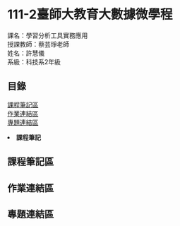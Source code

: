 # 111-2臺師大教育大數據微學程
課名：學習分析工具實務應用 <br/>
授課教師：蔡芸琤老師 <br/>
姓名：許慧儀 <br/>
系級：科技系2年級

## 目錄
[課程筆記區](https://github.com/Memory-HuiYi/LAT-Repo.#%E8%AA%B2%E7%A8%8B%E7%AD%86%E8%A8%98%E5%8D%80)  
[作業連結區](https://github.com/Memory-HuiYi/LAT-Repo.#%E4%BD%9C%E6%A5%AD%E9%80%A3%E7%B5%90%E5%8D%80)  
[專題連結區](https://github.com/Memory-HuiYi/LAT-Repo.#%E5%B0%88%E9%A1%8C%E9%80%A3%E7%B5%90%E5%8D%80)  
<li href="https://github.com/Memory-HuiYi/LAT-Repo.#%E5%B0%88%E9%A1%8C%E9%80%A3%E7%B5%90%E5%8D%80"><strong>課程筆記</strong></li>

## 課程筆記區
## 作業連結區
## 專題連結區
